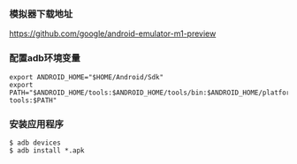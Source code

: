 ### 模拟器下载地址

https://github.com/google/android-emulator-m1-preview

### 配置adb环境变量

``` shell
export ANDROID_HOME="$HOME/Android/Sdk"
export PATH="$ANDROID_HOME/tools:$ANDROID_HOME/tools/bin:$ANDROID_HOME/platform-tools:$PATH"
```

### 安装应用程序

``` shell
$ adb devices
$ adb install *.apk
```

